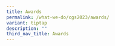 ```yaml
---
title: Awards
permalink: /what-we-do/cgs2023/awards/
variant: tiptap
description: ""
third_nav_title: Awards
---
```

